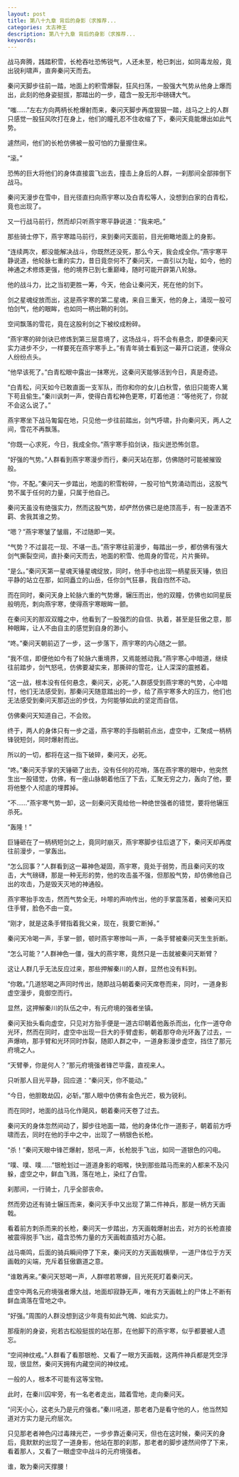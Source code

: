 ```yaml
---
layout: post
title: 第八十九章 背后的身影（求推荐...
categories: 太古神王
description: 第八十九章 背后的身影（求推荐...
keywords:
---
```


战马奔腾，践踏积雪，长枪吞吐恐怖锐气，人还未至，枪已刺出，如同毒龙般，竟出锐利啸声，直奔秦问天而去。

秦问天脚步往前一踏，地面上的积雪爆裂，狂风扫荡，一股强大气势从他身上爆而出，此刻的他身姿挺拔，那踏出的一步，蕴含一股无形中磅礴大气。

“嗤……”左右方向两柄长枪爆射而来，秦问天脚步再度狠狠一踏，战马之上的人群只感觉一股狂风吹打在身上，他们的瞳孔忍不住收缩了下，秦问天竟能爆出如此气势。

遽然间，他们的长枪仿佛被一股可怕的力量握住来。

“滚。”

恐怖的巨大将他们的身体直接震飞出去，撞击上身后的人群，一刹那间全部摔倒下战马。

秦问天漫步在雪中，目光径直扫向燕宇寒以及白青松等人，没想到白家的白青松，竟也出现了。

又一行战马前行，然而却只听燕宇寒平静说道：“我来吧。”

那些骑士停下，燕宇寒踏马前行，来到秦问天面前，目光俯瞰地面上的身影。

“连续两次，都没能解决战斗，你既然还没死，那么今天，我会成全你。”燕宇寒平静说道，他轮脉七重的实力，昔日竟奈何不了秦问天，一直引以为耻，如今，他的神通之术修炼更强，他的境界已到七重巅峰，随时可能开辟第八轮脉。

他的战斗力，比之当初更胜一筹，今天，他会让秦问天，死在他的剑下。

剑之星魂绽放而出，这是燕宇寒的第二星魂，来自三重天，他的身上，涌现一股可怕剑气，他的眼眸，也如同一柄出鞘的利剑。

空间飘落的雪花，竟在这股利剑之下被绞成粉碎。

“燕宇寒的碎剑诀已修炼到第三层意境了，这场战斗，将不会有悬念，即便秦问天实力进步不少，一样要死在燕宇寒手上。”有青年骑士看到这一幕开口说道，使得众人纷纷点头。

“他早该死了。”白青松眼中露出一抹寒光，这秦问天能够活到今日，真是奇迹。

“白青松，问天如今已敢直面一支军队，而你和你的女儿白秋雪，依旧只能寄人篱下苟且偷生。”秦川讽刺一声，使得白青松神色更寒，盯着他道：“等他死了，你就不会这么说了。”

燕宇寒坐下战马匍匐在地，只见他一步往前踏出，剑气呼啸，扑向秦问天，两人之间，雪花不再飘落。

“你既一心求死，今日，我成全你。”燕宇寒手掐剑诀，指尖迸恐怖剑意。

“好强的气势。”人群看到燕宇寒漫步而行，秦问天站在那，仿佛随时可能被摧毁般。

“你，不配。”秦问天一步踏出，地面的积雪粉碎，一股可怕气势涌动而出，这股气势不属于任何的力量，只属于他自己。

秦问天虽没有绝强实力，然而这股气势，却俨然仿佛已是绝顶高手，有一股潇洒不羁、舍我其谁之势。

“嗯？”燕宇寒皱了皱眉，不过随即一笑。

“气势？不过昙花一现、不堪一击。”燕宇寒往前漫步，每踏出一步，都仿佛有强大剑气撕裂空间，直扑秦问天而去，地面的积雪、他周身的雪花，片片撕碎。

“是么。”秦问天第一星魂天锤星魂绽放，同时，他手中也出现一柄星辰天锤，依旧平静的站立在那，如同矗立的山岳，任你剑气狂暴，我自岿然不动。

而在同时，秦问天身上轮脉六重的气势爆，辗压而出，他的双瞳，仿佛也如同星辰般明亮，刺向燕宇寒，使得燕宇寒眼眸一颤。

在秦问天的那双双瞳之中，他看到了一股强烈的自信、执着，甚至是狂傲之意，那种眼眸，让人不由自主的感觉到自身的渺小。

“咚。”秦问天朝前迈了一步，这一步落下，燕宇寒的内心随之一颤。

“我不信，即便他如今有了轮脉六重境界，又焉能撼动我。”燕宇寒心中暗道，继续往前踏步，剑气怒吼，仿佛要凝实来，那撕碎的雪花，让人深深的震撼着。

“这一战，根本没有任何悬念，秦问天，必死。”人群感受到燕宇寒的气势，心中暗忖，他们无法感受到，那秦问天随意踏出的一步，给了燕宇寒多大的压力，他们也无法感受到秦问天那迈出的步伐，为何能够如此的坚定而自信。

仿佛秦问天知道自己，不会败。

终于，两人的身体只有一步之遥，燕宇寒的手指朝前点出，虚空中，汇聚成一柄柄锋锐短剑，同时爆射而出。

所以的一切，都将在这一指下破碎，秦问天，必死。

“咚。”秦问天手掌的天锤砸了出去，没有任何的花哨，落在燕宇寒的眼中，他突然生出一股错觉，仿佛，有一座山脉朝着他压了下去，汇聚无穷之力，轰向了他，要将他整个人彻底的埋葬掉。

“不……”燕宇寒气势一卸，这一刻秦问天竟给他一种绝世强者的错觉，要将他辗压杀死。

“轰隆！”

巨锤砸在了一柄柄短剑之上，竟同时崩灭，燕宇寒脚步往后退了下，秦问天却再度往前漫步，一掌轰出。

“怎么回事？”人群看到这一幕神色凝固，燕宇寒，竟处于弱势，而且秦问天的攻击，大气磅礴，那是一种无形的势，他的攻击虽不强，但那股气势，却仿佛他自己出的攻击，乃是毁天灭地的神通般。

燕宇寒抬手攻击，然而气势全无，咔嚓的声响传出，他的手掌震荡着，被秦问天扣住手臂，脸色不由一变。

“刚才，就是这条手臂指着我父亲，现在，我要它断掉。”

秦问天冷喝一声，手掌一颤，顿时燕宇寒惨叫一声，一条手臂被秦问天生生折断。

“怎么可能？”人群神色一僵，强大的燕宇寒，竟然只是一击就被秦问天断臂？

这让人群几乎无法反应过来，那些押解秦川的人群，显然也没有料到。

“你敢。”几道怒喝之声同时传出，随即战马朝着秦问天席卷而来，同时，一道身影虚空漫步，竟御空而行。

显然，这押解秦川的队伍之中，有元府境的强者坐镇。

秦问天抬头看向虚空，只见对方抬手便是一道古印朝着他轰杀而出，化作一道夺命光环，然而在同时，虚空中出现一巨大的手臂虚影，朝着那夺命光环轰了过去，一声爆响，那手臂和光环同时炸裂，随即人群之中，一道身影漫步虚空，挡住了那元府境之人。

“天臂拳，你是何人？”那元府境强者锋芒毕露，直视来人。

只听那人目光平静，回应道：“秦问天，你不能动。”

“今日，他胆敢劫囚，必斩。”那人眼中仿佛有金色光芒，极为锐利。

而在同时，地面的战马化作飓风，朝着秦问天卷了过去。

秦问天的身体忽然间动了，脚步往地面一踏，他的身体化作一道影子，朝着前方呼啸而去，同时在他的手中之中，出现了一柄银色长枪。

“杀！”秦问天眼中锋芒爆射，怒吼一声，长枪脱手飞出，如同一道银色的闪电。

“噗、噗、噗……”银枪划过一道道身影的咽喉，快到那些踏马而来的人都来不及闪躲，虚空之中，鲜血飞溅，落在地上，染红了白雪。

刹那间，一行骑士，几乎全部丧命。

然而旁边还有骑士辗压而来，秦问天手中又出现了第二件神兵，那是一柄方天画戟。

看着前方刺杀而来的长枪，秦问天一步踏出，方天画戟爆射出去，对方的长枪直接被震得脱手飞出，蕴含恐怖力量的方天画戟直插对方心脏。

战马嘶鸣，后面的骑兵瞬间停了下来，秦问天的方天画戟横举，一道尸体位于方天画戟的尖端，充斥着狂傲霸道之意。

“谁敢再来。”秦问天怒喝一声，人群噤若寒蝉，目光死死盯着秦问天。

虚空中两名元府境强者爆大战，地面却寂静无声，唯有方天画戟上的尸体上不断有鲜血滴落在雪地之中。

“好强。”周围的人群没想到这少年竟有如此气魄、如此实力。

那瘦削的身姿，宛若古松般挺拔的站在那，在他脚下的燕宇寒，似乎都要被人遗忘。

“空间神纹戒。”人群看了看那银枪、又看了一眼方天画戟，这两件神兵都是凭空浮现，很显然，秦问天拥有内藏空间的神纹戒。

一般的人，根本不可能有这等宝物。

此时，在秦川囚牢旁，有一名老者走出，踏着雪地，走向秦问天。

“问天小心，这老头乃是元府强者。”秦川吼道，那老者乃是看守他的人，他当然知道对方实力是元府层次。

只见那老者神色闪过毒辣光芒，一步步靠近秦问天，但也在这时候，秦问天的身后，竟默默的出现了一道身影，他站在那的刹那，那老者的脚步遽然间停了下来，看着那人，又看了一眼虚空中战斗的元府境强者。

谁，敢为秦问天撑腰！

